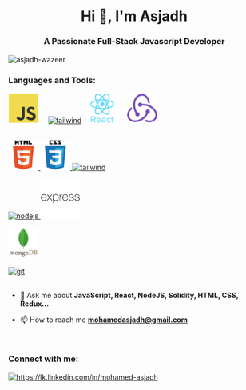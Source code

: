 <h1 align="center">Hi 👋, I'm Asjadh</h1>
<h3 align="center">A Passionate Full-Stack Javascript Developer</h3>

<p><img align="center" src="https://github-readme-stats.vercel.app/api/top-langs?username=asjadh-wazeer&show_icons=true&locale=en&layout=compact" alt="asjadh-wazeer" /></p>

<h3 align="left">Languages and Tools:</h3>
<p align="left"> 

<a href="https://developer.mozilla.org/en-US/docs/Web/JavaScript" target="_blank" rel="noreferrer"><img src="https://raw.githubusercontent.com/devicons/devicon/master/icons/javascript/javascript-original.svg" alt="javascript" width="60" height="60"/></a>&nbsp;&nbsp;&nbsp;&nbsp;&nbsp;<a href="https://soliditylang.org/" target="_blank" rel="noreferrer"><img src="https://docs.soliditylang.org/en/v0.8.16/_images/logo.svg" alt="tailwind" width="60" height="60"/></a>&nbsp;&nbsp;&nbsp;<a href="https://reactjs.org/" target="_blank" rel="noreferrer"><img src="https://raw.githubusercontent.com/devicons/devicon/master/icons/react/react-original-wordmark.svg" alt="react" width="60" height="60"/></a>&nbsp;&nbsp;&nbsp;&nbsp;&nbsp;<a href="https://redux.js.org" target="_blank" rel="noreferrer"><img src="https://raw.githubusercontent.com/devicons/devicon/master/icons/redux/redux-original.svg" alt="redux" width="60" height="60"/></a> 

</br>

<a href="https://www.w3.org/html/" target="_blank" rel="noreferrer"> 
<img src="https://raw.githubusercontent.com/devicons/devicon/master/icons/html5/html5-original-wordmark.svg" alt="html5" width="60" height="60"/> </a<a href="https://www.w3schools.com/css/" target="_blank" rel="noreferrer"><img src="https://raw.githubusercontent.com/devicons/devicon/master/icons/css3/css3-original-wordmark.svg" alt="css3" width="60" height="60"/> </a> <a href="https://tailwindcss.com/" target="_blank" rel="noreferrer"> <img src="https://www.vectorlogo.zone/logos/tailwindcss/tailwindcss-icon.svg" alt="tailwind" width="60" height="60"/> </a> </p>


<a href="https://nodejs.org" target="_blank" rel="noreferrer"> <img src="https://upload.wikimedia.org/wikipedia/commons/thumb/d/d9/Node.js_logo.svg/1280px-Node.js_logo.svg.png" alt="nodejs" width="80" height=""/> </a> <a href="https://expressjs.com" target="_blank" rel="noreferrer"> 
<img src="https://raw.githubusercontent.com/devicons/devicon/master/icons/express/express-original-wordmark.svg" alt="express" width="80" height=""/> </a> 


<a href="https://www.mongodb.com/" target="_blank" rel="noreferrer"> <img src="https://raw.githubusercontent.com/devicons/devicon/master/icons/mongodb/mongodb-original-wordmark.svg" alt="mongodb" width="60" height8="60"/> </a> 
</br></br>
<a href="https://git-scm.com/" target="_blank" rel="noreferrer"> 
<img src="https://www.vectorlogo.zone/logos/git-scm/git-scm-icon.svg" alt="git" width="60" height="60"/> </a> </br></br>


- 💬 Ask me about **JavaScript, React, NodeJS, Solidity, HTML, CSS, Redux...**

- 📫 How to reach me **mohamedasjadh@gmail.com**

</br><h3 align="left">Connect with me:</h3>
<p align="left">
<a href="https://linkedin.com/in/https://lk.linkedin.com/in/mohamed-asjadh" target="blank"><img align="center" src="https://raw.githubusercontent.com/rahuldkjain/github-profile-readme-generator/master/src/images/icons/Social/linked-in-alt.svg" alt="https://lk.linkedin.com/in/mohamed-asjadh" height="30" width="40" /></a>
</p>
